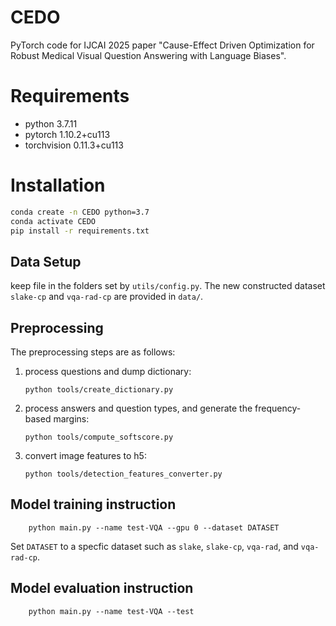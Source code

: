 # CEDO
PyTorch code for IJCAI 2025 paper "Cause-Effect Driven Optimization for Robust Medical Visual Question Answering with Language Biases".  
  
# Requirements
* python 3.7.11
* pytorch 1.10.2+cu113
* torchvision 0.11.3+cu113

# Installation
```bash
conda create -n CEDO python=3.7
conda activate CEDO
pip install -r requirements.txt
```

## Data Setup
keep file in the folders set by `utils/config.py`.
The new constructed dataset `slake-cp` and `vqa-rad-cp` are provided in `data/`.

## Preprocessing

The preprocessing steps are as follows:

1. process questions and dump dictionary:
    ```
    python tools/create_dictionary.py
    ```

2. process answers and question types, and generate the frequency-based margins:
    ```
    python tools/compute_softscore.py
    ```
3. convert image features to h5:
    ```
    python tools/detection_features_converter.py 
    ```

## Model training instruction
```
    python main.py --name test-VQA --gpu 0 --dataset DATASET
   ```
Set `DATASET` to a specfic dataset such as `slake`, `slake-cp`, `vqa-rad`, and `vqa-rad-cp`. 

## Model evaluation instruction
```
    python main.py --name test-VQA --test
   ```
